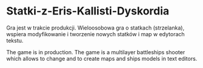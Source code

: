 # Statki-z-Eris-Kallisti-Dyskordia


Gra jest w trakcie produkcji. Wieloosobowa gra o statkach (strzelanka), wspiera modyfikowanie i tworzenie nowych statków i map w edytorach tekstu.


The game is in production. The game is a multilayer battleships shooter which allows to change and to create maps and ships models in text editors.
